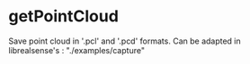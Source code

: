 # getPointCloud
Save point cloud in '.pcl' and '.pcd' formats. Can be adapted in librealsense's : "./examples/capture"
